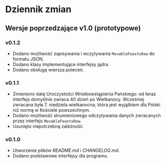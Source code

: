 # Dziennik zmian

## Wersje poprzedzające v1.0 (prototypowe)

### v0.1.2
- Dodano możliwość zapisywania i wczytywania `MovableFeastsRow` do formatu JSON.
- Dodano klasy implementujące interfejsy jądra.
- Dodano obsługę wiersza poleceń.

### v0.1.1
- Zmieniono datę Uroczystości Wniebowstąpienia Pańskiego: od teraz interfejs domyślnie zwraca 40 dzień po Wielkanocy. 
  Wcześniej zwracana była 7. niedziela wielkanocna, która jest wyjątkiem dla Polski niż normą w Kościele powszechnym.
- Dodano możliwość strumieniowego odczytywania danych zwracanych przez interfejs `MovableFeastsRow`.
- Usunięto niepotrzebną zależność.

### v0.1.0
- Utworzenie plików *README.md* i *CHANGELOG.md*.
- Dodano podstawowe interfejsy dla programu.
